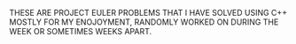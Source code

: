 THESE ARE PROJECT EULER PROBLEMS THAT I HAVE SOLVED USING C++ MOSTLY FOR MY ENOJOYMENT, RANDOMLY WORKED ON DURING THE WEEK OR SOMETIMES WEEKS APART.

